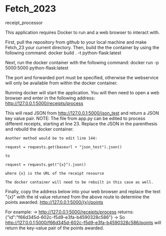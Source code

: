 # Fetch_2023
receipt_processor

This application requires Docker to run and a web browser to interact with.


First, pull the repository from github to your local machine and make Fetch_23 your current directory. 
Then, build the the container by using the following command: 
docker build . -t python-flask:latest

Next, run the docker container with the following command: 
docker run -p 5000:5000 python-flask:latest

The port and forwarded port must be specified, otherwise the webservice will only be available from within the docker container.

Running docker will start the application. You will then need to open a web browser and enter in the following address: 
http://127.0.0.1:5000/receipts/process

This will read JSON from http://127.0.0.1:5000/json_test and return a JSON key value pair. 
    NOTE: 
    The file from app.py can be edited to process different receipts, starting at line 23. Replace the JSON in the parenthesis and rebuild the docker container. 
    
    Another method would be to edit line 144: 
    
    request = requests.get(baseurl + "json_test").json()
    
    to
    
    request = requests.get("{x}").json()
    
    where {x} is the URL of the receipt resource
    
    The docker container will need to be rebuilt in this case as well.

Finally, copy the address below into your web browser and replace the text "{x}" with the id value returned from the above route to determine the points awarded. 
http://127.0.0.1:5000/{x}/points

For example:
-> http://127.0.0.1:5000/receipts/process returns: {"id":"f66d345d-602c-f5d9-e3fa-b4590328c586"} 
-> So http://127.0.0.1:5000/f66d345d-602c-f5d9-e3fa-b4590328c586/points will return the key-value pair of the points awarded.

